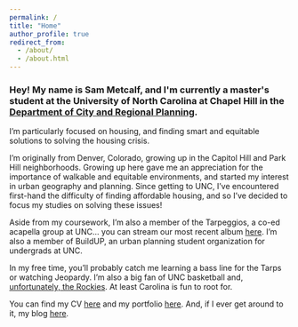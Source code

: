 ```yaml
---
permalink: /
title: "Home"
author_profile: true
redirect_from: 
  - /about/
  - /about.html
---
```


### Hey! My name is Sam Metcalf, and I'm currently a master's student at the University of North Carolina at Chapel Hill in the [Department of City and Regional Planning](https://planning.unc.edu/). 

I’m particularly focused on housing, and finding smart and equitable solutions to solving the housing crisis.

I’m originally from Denver, Colorado, growing up in the Capitol Hill and Park Hill neighborhoods. Growing up here gave me an appreciation for the importance of walkable and equitable environments, and started my interest in urban geography and planning. Since getting to UNC, I’ve encountered first-hand the difficulty of finding affordable housing, and so I’ve decided to focus my studies on solving these issues!

Aside from my coursework, I’m also a member of the Tarpeggios, a co-ed acapella group at UNC… you can stream our most recent album [here](https://open.spotify.com/album/5XMETYH0wL2F3qDpWfVKzw?si=VrvuOPSGTauOjsTfjMlvNg). I’m also a member of BuildUP, an urban planning student organization for undergrads at UNC.

In my free time, you’ll probably catch me learning a bass line for the Tarps or watching Jeopardy. I’m also a big fan of UNC basketball and, [unfortunately, the Rockies](https://www.forbes.com/sites/tonyblengino/2023/05/05/colorado-rockies-might-be-the-most-hopeless-franchise-in-american-sports/?sh=30610192c925). At least Carolina is fun to root for.

You can find my CV [here](./cv.md) and my portfolio [here](./portfolio.html). And, if I ever get around to it, my blog [here](./year-archive.html).